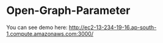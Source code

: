 # Open-Graph-Parameter

You can see demo here:           http://ec2-13-234-19-16.ap-south-1.compute.amazonaws.com:3000/
